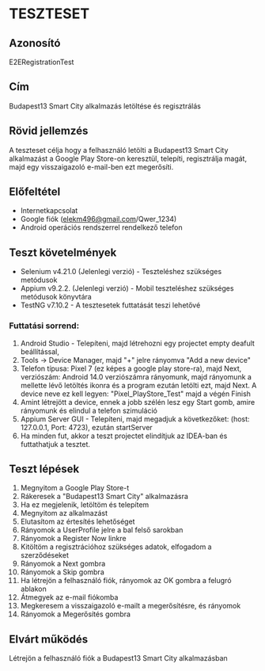# TESZTESET
## Azonosító
E2ERegistrationTest
## Cím
Budapest13 Smart City alkalmazás letöltése és regisztrálás
## Rövid jellemzés
A teszteset célja hogy a felhasználó letölti a Budapest13 Smart City alkalmazást a Google Play Store-on keresztül, telepíti, regisztrálja magát, majd egy visszaigazoló e-mail-ben ezt megerősíti.
## Előfeltétel
- Internetkapcsolat
- Google fiók (elekm496@gmail.com/Qwer_1234)
- Android operációs rendszerrel rendelkező telefon
## Teszt követelmények
- Selenium v4.21.0 (Jelenlegi verzió) - Teszteléshez szükséges metódusok
- Appium v9.2.2. (Jelenlegi verzió) - Mobil teszteléshez szükséges metódusok könyvtára
- TestNG v7.10.2 - A tesztesetek futtatását teszi lehetővé
### Futtatási sorrend:
1. Android Studio - Telepíteni, majd létrehozni egy projectet empty deafult beállítással,
2. Tools -> Device Manager, majd "+" jelre rányomva "Add a new device"
3. Telefon típusa: Pixel 7 (ez képes a google play store-ra), majd Next, verziószám: Android 14.0 verziószámra rányomunk, majd rányomunk a mellette lévő letöltés ikonra és a program ezután letölti ezt, majd Next. A device neve ez kell legyen: "Pixel_PlayStore_Test" majd a végén Finish
4. Amint létrejött a device, ennek a jobb szélén lesz egy Start gomb, amire rányomunk és elindul a telefon szimuláció
5. Appium Server GUI - Telepíteni, majd megadjuk a következőket: (host: 127.0.0.1, Port: 4723), ezután startServer
6. Ha minden fut, akkor a teszt projectet elindítjuk az IDEA-ban és futtathatjuk a tesztet.
## Teszt lépések
1. Megnyitom a Google Play Store-t
2. Rákeresek a "Budapest13 Smart City" alkalmazásra
3. Ha ez megjelenik, letöltöm és telepítem
4. Megnyitom az alkalmazást
5. Elutasítom az értesítés lehetőséget
5. Rányomok a UserProfile jelre a bal felső sarokban
6. Rányomok a Register Now linkre
7. Kitöltöm a regisztrációhoz szükséges adatok, elfogadom a szerződéseket
8. Rányomok a Next gombra
9. Rányomok a Skip gombra
10. Ha létrejön a felhasználó fiók, rányomok az OK gombra a felugró ablakon
11. Átmegyek az e-mail fiókomba
12. Megkeresem a visszaigazoló e-mailt a megerősítésre, és rányomok
13. Rányomok a Megerősítés gombra
## Elvárt működés
Létrejön a felhasználó fiók a Budapest13 Smart City alkalmazásban